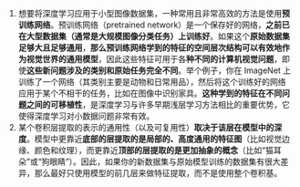 1. 想要将深度学习应用于小型图像数据集，一种常用且非常高效的方法是使用**预训练网络**。预训练网络（pretrained network）是一个保存好的网络，**之前已在大型数据集（通常是大规模图像分类任务）上训练好**。如果这个**原始数据集足够大且足够通用**，**那么预训练网络学到的特征的空间层次结构可以有效地作为视觉世界的通用模型**，因此这些特征可用于各**种不同的计算机视觉问题**，即使**这些新问题涉及的类别和原始任务完全不同**。举个例子，你在 ImageNet 上训练了一个网络（其类别主要是动物和日常用品），然后将这个训练好的网络应用于某个不相干的任务，比如在图像中识别家具。**这种学到的特征在不同问题之间的可移植性**，是深度学习与许多早期浅层学习方法相比的重要优势，它使得深度学习对小数据问题非常有效。
2. 某个卷积层提取的表示的通用性（以及可复用性）**取决于该层在模型中的深度**。模型中更靠近**底部的层提取的是局部的、高度通用的特征图**（比如视觉边缘、颜色和纹理），而更靠近**顶部的层提取的是更加抽象的概念**（比如“猫耳朵”或“狗眼睛”）。因此，如果你的新数据集与原始模型训练的数据集有很大差异，那么最好只使用模型的前几层来做特征提取，而不是使用整个卷积基。